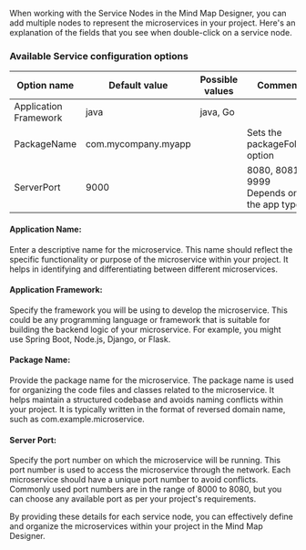 When working with the Service Nodes in the Mind Map Designer, you can add multiple nodes to represent the microservices in your project. Here's an explanation of the fields that you see when double-click on a service node.

### Available Service configuration options

|Option name | Default value | Possible values | Comment |
| --- | --- | --- | --- |
|Application Framework | java | java, Go|  |
| PackageName | com.mycompany.myapp |  | Sets the packageFolder option |
| ServerPort | 9000 |  | 8080, 8081 or 9999 Depends on the app type |

#### Application Name: 
Enter a descriptive name for the microservice. This name should reflect the specific functionality or purpose of the microservice within your project. It helps in identifying and differentiating between different microservices.

#### Application Framework: 
Specify the framework you will be using to develop the microservice. This could be any programming language or framework that is suitable for building the backend logic of your microservice. For example, you might use Spring Boot, Node.js, Django, or Flask.

#### Package Name: 
Provide the package name for the microservice. The package name is used for organizing the code files and classes related to the microservice. It helps maintain a structured codebase and avoids naming conflicts within your project. It is typically written in the format of reversed domain name, such as com.example.microservice.

#### Server Port: 
Specify the port number on which the microservice will be running. This port number is used to access the microservice through the network. Each microservice should have a unique port number to avoid conflicts. Commonly used port numbers are in the range of 8000 to 8080, but you can choose any available port as per your project's requirements.

By providing these details for each service node, you can effectively define and organize the microservices within your project in the Mind Map Designer.